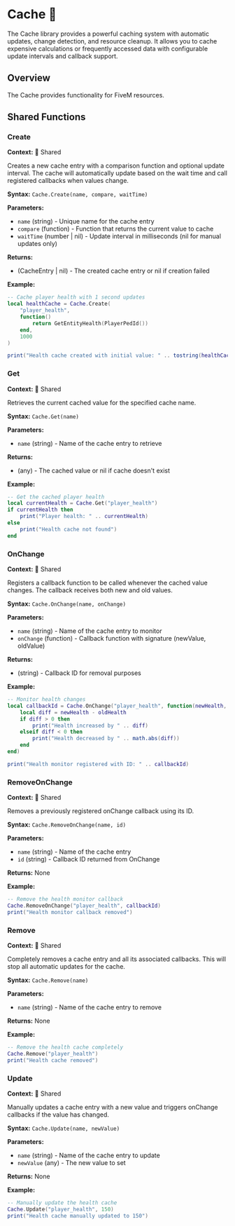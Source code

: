 # Cache 💾

<!--META
nav: true
toc: true
description: The Cache library provides a powerful caching system with automatic updates, change detection, and resource cleanup. It allows you to cache expensive calculations or frequently accessed data with configurable update intervals and callback support.
-->

The Cache library provides a powerful caching system with automatic updates, change detection, and resource cleanup. It allows you to cache expensive calculations or frequently accessed data with configurable update intervals and callback support.

## Overview

The Cache provides functionality for FiveM resources.

## Shared Functions

### Create

<!--TOC: Create-->

**Context:** 🔄 Shared

Creates a new cache entry with a comparison function and optional update interval. The cache will automatically update based on the wait time and call registered callbacks when values change.

**Syntax:** `Cache.Create(name, compare, waitTime)`

**Parameters:**
- `name` (string) - Unique name for the cache entry
- `compare` (function) - Function that returns the current value to cache
- `waitTime` (number | nil) - Update interval in milliseconds (nil for manual updates only)

**Returns:**
- (CacheEntry | nil) - The created cache entry or nil if creation failed

**Example:**
```lua
-- Cache player health with 1 second updates
local healthCache = Cache.Create(
    "player_health",
    function()
        return GetEntityHealth(PlayerPedId())
    end,
    1000
)

print("Health cache created with initial value: " .. tostring(healthCache.Value))
```

### Get

<!--TOC: Get-->

**Context:** 🔄 Shared

Retrieves the current cached value for the specified cache name.

**Syntax:** `Cache.Get(name)`

**Parameters:**
- `name` (string) - Name of the cache entry to retrieve

**Returns:**
- (any) - The cached value or nil if cache doesn't exist

**Example:**
```lua
-- Get the cached player health
local currentHealth = Cache.Get("player_health")
if currentHealth then
    print("Player health: " .. currentHealth)
else
    print("Health cache not found")
end
```

### OnChange

<!--TOC: OnChange-->

**Context:** 🔄 Shared

Registers a callback function to be called whenever the cached value changes. The callback receives both new and old values.

**Syntax:** `Cache.OnChange(name, onChange)`

**Parameters:**
- `name` (string) - Name of the cache entry to monitor
- `onChange` (function) - Callback function with signature (newValue, oldValue)

**Returns:**
- (string) - Callback ID for removal purposes

**Example:**
```lua
-- Monitor health changes
local callbackId = Cache.OnChange("player_health", function(newHealth, oldHealth)
    local diff = newHealth - oldHealth
    if diff > 0 then
        print("Health increased by " .. diff)
    elseif diff < 0 then
        print("Health decreased by " .. math.abs(diff))
    end
end)

print("Health monitor registered with ID: " .. callbackId)
```

### RemoveOnChange

<!--TOC: RemoveOnChange-->

**Context:** 🔄 Shared

Removes a previously registered onChange callback using its ID.

**Syntax:** `Cache.RemoveOnChange(name, id)`

**Parameters:**
- `name` (string) - Name of the cache entry
- `id` (string) - Callback ID returned from OnChange

**Returns:** None

**Example:**
```lua
-- Remove the health monitor callback
Cache.RemoveOnChange("player_health", callbackId)
print("Health monitor callback removed")
```

### Remove

<!--TOC: Remove-->

**Context:** 🔄 Shared

Completely removes a cache entry and all its associated callbacks. This will stop all automatic updates for the cache.

**Syntax:** `Cache.Remove(name)`

**Parameters:**
- `name` (string) - Name of the cache entry to remove

**Returns:** None

**Example:**
```lua
-- Remove the health cache completely
Cache.Remove("player_health")
print("Health cache removed")
```

### Update

<!--TOC: Update-->

**Context:** 🔄 Shared

Manually updates a cache entry with a new value and triggers onChange callbacks if the value has changed.

**Syntax:** `Cache.Update(name, newValue)`

**Parameters:**
- `name` (string) - Name of the cache entry to update
- `newValue` (any) - The new value to set

**Returns:** None

**Example:**
```lua
-- Manually update the health cache
Cache.Update("player_health", 150)
print("Health cache manually updated to 150")
```

